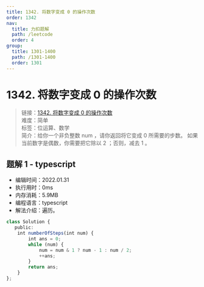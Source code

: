 ```yaml
---
title: 1342. 将数字变成 0 的操作次数
order: 1342
nav:
  title: 力扣题解
  path: /leetcode
  order: 4
group:
  title: 1301-1400
  path: /1301-1400
  order: 1301
---
```


# 1342. 将数字变成 0 的操作次数
    
> 链接：[1342. 将数字变成 0 的操作次数](https://leetcode-cn.com/problems/number-of-steps-to-reduce-a-number-to-zero/)  
> 难度：简单  
> 标签：位运算、数学  
> 简介：给你一个非负整数 num ，请你返回将它变成 0 所需要的步数。 如果当前数字是偶数，你需要把它除以 2 ；否则，减去 1 。
      
## 题解 1 - typescript
- 编辑时间：2022.01.31
- 执行用时：0ms
- 内存消耗：5.9MB
- 编程语言：typescript
- 解法介绍：遍历。
```typescript
class Solution {
   public:
    int numberOfSteps(int num) {
        int ans = 0;
        while (num) {
            num = num & 1 ? num - 1 : num / 2;
            ++ans;
        }
        return ans;
    }
};
```

      